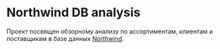 # Northwind DB analysis
Проект посвящен обзорному анализу по ассортиментам, клиентам и поставщикам в базе данных [Northwind](https://www.yugabyte.com/blog/how-to-the-northwind-postgresql-sample-database-running-on-a-distributed-sql-database/).
